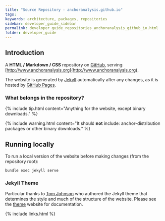 ```yaml
---
title: "Source Repository - anchoranalysis.github.io"
tags:
keywords: architecture, packages, repositories
sidebar: developer_guide_sidebar
permalink: developer_guide_repositories_anchoranalysis_github_io.html
folder: developer_guide
---
```


## Introduction

A **HTML / Markdown / CSS** repository on [GitHub](https://github.com/anchoranalysis/anchoranalysis.github.io), serving [http://www.anchoranalysis.org](http://www.anchoranalysis.org).

The website is generated by [Jekyll](https://jekyllrb.com/docs/github-pages/) automatically after any changes, as it is hosted by [GitHub Pages](https://pages.github.com/).

### What belongs in the repository?

{% include tip.html content="Anything for the website, except binary downloads." %}

{% include warning.html content="It should **not** include: anchor-distribution packages or other binary downloads." %}

## Running locally

To run a local version of the website before making changes (from the repository root):

```shell
bundle exec jekyll serve
```

### Jekyll Theme

Particular thanks to [Tom Johnson](https://idratherbewriting.com/aboutme/) who authored the Jekyll theme that determines the style and much of the structure of the website. Please see the [theme](https://idratherbewriting.com/documentation-theme-jekyll/index.html) website for documentation.

{% include links.html %}
